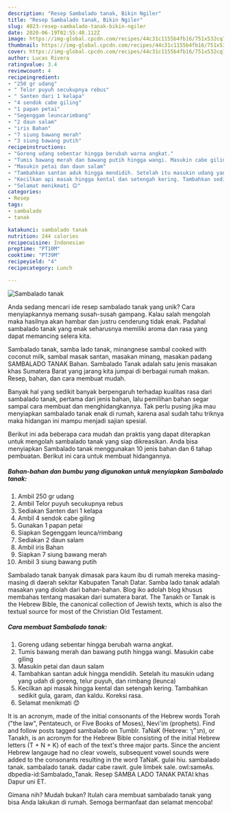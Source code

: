 ```yaml
---
description: "Resep Sambalado tanak, Bikin Ngiler"
title: "Resep Sambalado tanak, Bikin Ngiler"
slug: 4023-resep-sambalado-tanak-bikin-ngiler
date: 2020-06-19T02:55:40.112Z
image: https://img-global.cpcdn.com/recipes/44c31c1155b4fb16/751x532cq70/sambalado-tanak-foto-resep-utama.jpg
thumbnail: https://img-global.cpcdn.com/recipes/44c31c1155b4fb16/751x532cq70/sambalado-tanak-foto-resep-utama.jpg
cover: https://img-global.cpcdn.com/recipes/44c31c1155b4fb16/751x532cq70/sambalado-tanak-foto-resep-utama.jpg
author: Lucas Rivera
ratingvalue: 3.4
reviewcount: 4
recipeingredient:
- "250 gr udang"
- " Telor puyuh secukupnya rebus"
- " Santen dari 1 kelapa"
- "4 sendok cabe giling"
- "1 papan petai"
- "Segenggam leuncarimbang"
- "2 daun salam"
- "iris Bahan"
- "7 siung bawang merah"
- "3 siung bawang putih"
recipeinstructions:
- "Goreng udang sebentar hingga berubah warna angkat."
- "Tumis bawang merah dan bawang putih hingga wangi. Masukin cabe giling"
- "Masukin petai dan daun salam"
- "Tambahkan santan aduk hingga mendidih. Setelah itu masukin udang yang udah di goreng, telur puyuh, dan rimbang (leunca)"
- "Kecilkan api masak hingga kental dan setengah kering. Tambahkan sedikit gula, garam, dan kaldu. Koreksi rasa."
- "Selamat menikmati 😊"
categories:
- Resep
tags:
- sambalado
- tanak

katakunci: sambalado tanak 
nutrition: 244 calories
recipecuisine: Indonesian
preptime: "PT10M"
cooktime: "PT39M"
recipeyield: "4"
recipecategory: Lunch

---
```



![Sambalado tanak](https://img-global.cpcdn.com/recipes/44c31c1155b4fb16/751x532cq70/sambalado-tanak-foto-resep-utama.jpg)

Anda sedang mencari ide resep sambalado tanak yang unik? Cara menyiapkannya memang susah-susah gampang. Kalau salah mengolah maka hasilnya akan hambar dan justru cenderung tidak enak. Padahal sambalado tanak yang enak seharusnya memiliki aroma dan rasa yang dapat memancing selera kita.

Sambalado tanak, samba lado tanak, minangnese sambal cooked with coconut milk, sambal masak santan, masakan minang, masakan padang SAMBALADO TANAK Bahan. Sambalado Tanak adalah satu jenis masakan khas Sumatera Barat yang jarang kita jumpai di berbagai rumah makan. Resep, bahan, dan cara membuat mudah.

Banyak hal yang sedikit banyak berpengaruh terhadap kualitas rasa dari sambalado tanak, pertama dari jenis bahan, lalu pemilihan bahan segar sampai cara membuat dan menghidangkannya. Tak perlu pusing jika mau menyiapkan sambalado tanak enak di rumah, karena asal sudah tahu triknya maka hidangan ini mampu menjadi sajian spesial.


Berikut ini ada beberapa cara mudah dan praktis yang dapat diterapkan untuk mengolah sambalado tanak yang siap dikreasikan. Anda bisa menyiapkan Sambalado tanak menggunakan 10 jenis bahan dan 6 tahap pembuatan. Berikut ini cara untuk membuat hidangannya.

<!--inarticleads1-->

##### Bahan-bahan dan bumbu yang digunakan untuk menyiapkan Sambalado tanak:

1. Ambil 250 gr udang
1. Ambil  Telor puyuh secukupnya rebus
1. Sediakan  Santen dari 1 kelapa
1. Ambil 4 sendok cabe giling
1. Gunakan 1 papan petai
1. Siapkan Segenggam leunca/rimbang
1. Sediakan 2 daun salam
1. Ambil iris Bahan
1. Siapkan 7 siung bawang merah
1. Ambil 3 siung bawang putih


Sambalado tanak banyak dimasak para kaum ibu di rumah mereka masing-masing di daerah sekitar Kabupaten Tanah Datar. Samba lado tanak adalah masakan yang diolah dari bahan-bahan. Blog iko adolah blog khusus membahas tentang masakan dari sumatera barat. The Tanakh or Tanak is the Hebrew Bible, the canonical collection of Jewish texts, which is also the textual source for most of the Christian Old Testament. 

<!--inarticleads2-->

##### Cara membuat Sambalado tanak:

1. Goreng udang sebentar hingga berubah warna angkat.
1. Tumis bawang merah dan bawang putih hingga wangi. Masukin cabe giling
1. Masukin petai dan daun salam
1. Tambahkan santan aduk hingga mendidih. Setelah itu masukin udang yang udah di goreng, telur puyuh, dan rimbang (leunca)
1. Kecilkan api masak hingga kental dan setengah kering. Tambahkan sedikit gula, garam, dan kaldu. Koreksi rasa.
1. Selamat menikmati 😊


It is an acronym, made of the initial consonants of the Hebrew words Torah (&#34;the law&#34;, Pentateuch, or Five Books of Moses), Nevi&#39;im (prophets). Find and follow posts tagged sambalado on Tumblr. TaNaK (Hebrew: תנ״ך), or Tanakh, is an acronym for the Hebrew Bible consisting of the initial Hebrew letters (T + N + K) of each of the text&#39;s three major parts. Since the ancient Hebrew langauge had no clear vowels, subsequent vowel sounds were added to the consonants resulting in the word TaNaK. gulai hiu. sambalado tanak. sambalado tanak. dadar cabe rawit. gule limbek sale. owl:sameAs. dbpedia-id:Sambalado_Tanak. Resep SAMBA LADO TANAK PATAI khas Dapur uni ET. 

Gimana nih? Mudah bukan? Itulah cara membuat sambalado tanak yang bisa Anda lakukan di rumah. Semoga bermanfaat dan selamat mencoba!
